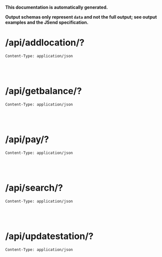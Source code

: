 **This documentation is automatically generated.**

**Output schemas only represent `data` and not the full output; see output examples and the JSend specification.**

# /api/addlocation/?

    Content-Type: application/json



<br>
<br>

# /api/getbalance/?

    Content-Type: application/json



<br>
<br>

# /api/pay/?

    Content-Type: application/json



<br>
<br>

# /api/search/?

    Content-Type: application/json



<br>
<br>

# /api/updatestation/?

    Content-Type: application/json


